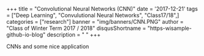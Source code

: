 +++
title = "Convolutional Neural Networks (CNN)"
date = '2017-12-21'
tags = ["Deep Learning", "Convulutional Neural Networks", "Class17/18",]
categories = ["research"]
banner = "img/banners/CNN.PNG"
author = "Class of Winter Term 2017 / 2018"
disqusShortname = "https-wisample-github-io-blog"
description = "  "
+++

CNNs and some nice application